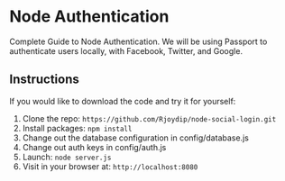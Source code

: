 # Node Authentication

Complete Guide to Node Authentication. We will be using Passport to authenticate users locally, with Facebook, Twitter, and Google.

## Instructions

If you would like to download the code and try it for yourself:

1. Clone the repo: `https://github.com/Rjoydip/node-social-login.git`
2. Install packages: `npm install`
3. Change out the database configuration in config/database.js
4. Change out auth keys in config/auth.js
5. Launch: `node server.js`
6. Visit in your browser at: `http://localhost:8080`